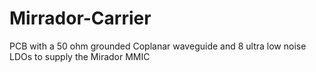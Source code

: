 # Mirrador-Carrier
PCB with a 50 ohm grounded Coplanar waveguide and 8 ultra low noise LDOs to supply the Mirador MMIC
